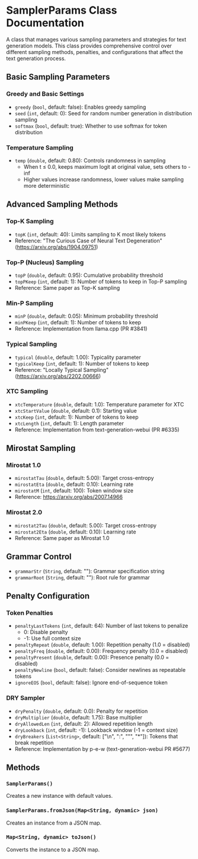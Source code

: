 # SamplerParams Class Documentation

A class that manages various sampling parameters and strategies for text generation models. This class provides comprehensive control over different sampling methods, penalties, and configurations that affect the text generation process.

## Basic Sampling Parameters

### Greedy and Basic Settings
- `greedy` (`bool`, default: false): Enables greedy sampling
- `seed` (`int`, default: 0): Seed for random number generation in distribution sampling
- `softmax` (`bool`, default: true): Whether to use softmax for token distribution

### Temperature Sampling
- `temp` (`double`, default: 0.80): Controls randomness in sampling
  - When t ≤ 0.0, keeps maximum logit at original value, sets others to -inf
  - Higher values increase randomness, lower values make sampling more deterministic

## Advanced Sampling Methods

### Top-K Sampling
- `topK` (`int`, default: 40): Limits sampling to K most likely tokens
- Reference: "The Curious Case of Neural Text Degeneration" (https://arxiv.org/abs/1904.09751)

### Top-P (Nucleus) Sampling
- `topP` (`double`, default: 0.95): Cumulative probability threshold
- `topPKeep` (`int`, default: 1): Number of tokens to keep in Top-P sampling
- Reference: Same paper as Top-K sampling

### Min-P Sampling
- `minP` (`double`, default: 0.05): Minimum probability threshold
- `minPKeep` (`int`, default: 1): Number of tokens to keep
- Reference: Implementation from llama.cpp (PR #3841)

### Typical Sampling
- `typical` (`double`, default: 1.00): Typicality parameter
- `typicalKeep` (`int`, default: 1): Number of tokens to keep
- Reference: "Locally Typical Sampling" (https://arxiv.org/abs/2202.00666)

### XTC Sampling
- `xtcTemperature` (`double`, default: 1.0): Temperature parameter for XTC
- `xtcStartValue` (`double`, default: 0.1): Starting value
- `xtcKeep` (`int`, default: 1): Number of tokens to keep
- `xtcLength` (`int`, default: 1): Length parameter
- Reference: Implementation from text-generation-webui (PR #6335)

## Mirostat Sampling

### Mirostat 1.0
- `mirostatTau` (`double`, default: 5.00): Target cross-entropy
- `mirostatEta` (`double`, default: 0.10): Learning rate
- `mirostatM` (`int`, default: 100): Token window size
- Reference: https://arxiv.org/abs/2007.14966

### Mirostat 2.0
- `mirostat2Tau` (`double`, default: 5.00): Target cross-entropy
- `mirostat2Eta` (`double`, default: 0.10): Learning rate
- Reference: Same paper as Mirostat 1.0

## Grammar Control
- `grammarStr` (`String`, default: ""): Grammar specification string
- `grammarRoot` (`String`, default: ""): Root rule for grammar

## Penalty Configuration

### Token Penalties
- `penaltyLastTokens` (`int`, default: 64): Number of last tokens to penalize
  - 0: Disable penalty
  - -1: Use full context size
- `penaltyRepeat` (`double`, default: 1.00): Repetition penalty (1.0 = disabled)
- `penaltyFreq` (`double`, default: 0.00): Frequency penalty (0.0 = disabled)
- `penaltyPresent` (`double`, default: 0.00): Presence penalty (0.0 = disabled)
- `penaltyNewline` (`bool`, default: false): Consider newlines as repeatable tokens
- `ignoreEOS` (`bool`, default: false): Ignore end-of-sequence token

### DRY Sampler
- `dryPenalty` (`double`, default: 0.0): Penalty for repetition
- `dryMultiplier` (`double`, default: 1.75): Base multiplier
- `dryAllowedLen` (`int`, default: 2): Allowed repetition length
- `dryLookback` (`int`, default: -1): Lookback window (-1 = context size)
- `dryBreakers` (`List<String>`, default: ["\n", ":", "\"", "*"]): Tokens that break repetition
- Reference: Implementation by p-e-w (text-generation-webui PR #5677)

## Methods

### `SamplerParams()`
Creates a new instance with default values.

### `SamplerParams.fromJson(Map<String, dynamic> json)`
Creates an instance from a JSON map.

### `Map<String, dynamic> toJson()`
Converts the instance to a JSON map.